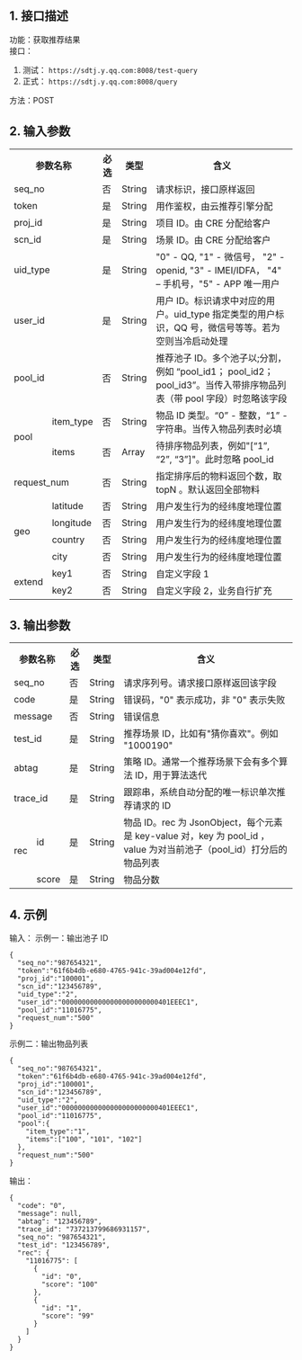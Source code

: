 ## 1. 接口描述

功能：获取推荐结果  
接口：   

1. 测试： `https://sdtj.y.qq.com:8008/test-query`    
2. 正式： `https://sdtj.y.qq.com:8008/query`  

方法：POST  

## 2. 输入参数  
<table>
	<tr>
		<th colspan="2">参数名称</th>
		<th>必选</th>
		<th>类型</th>
		<th>含义</th>
	</tr>
	<tr>
		<td colspan="2">seq_no</td>
		<td>否</td>
		<td>String</td>
		<td>请求标识，接口原样返回</td>
	</tr>
	<tr>
		<td colspan="2">token</td>
		<td>是</td>
		<td>String</td>
		<td>用作鉴权，由云推荐引擎分配</td>
	</tr>
	<tr>
		<td colspan="2">proj_id</td>
		<td>是</td>
		<td>String</td>
		<td>项目 ID。由 CRE 分配给客户</td>
	</tr>
	<tr>
		<td colspan="2">scn_id</td>
		<td>是</td>
		<td>String</td>
		<td>场景 ID。由 CRE 分配给客户</td>
	</tr>
	<tr>
		<td colspan="2">uid_type</td>
		<td>是</td>
		<td>String</td>
		<td>"0" - QQ, "1" - 微信号， "2" - openid, "3" - IMEI/IDFA， "4" –
			手机号，"5" - APP 唯一用户</td>
	</tr>
	<tr>
		<td colspan="2">user_id</td>
		<td>是</td>
		<td>String</td>
		<td>用户 ID。标识请求中对应的用户。uid_type 指定类型的用户标识，QQ 号，微信号等等。若为空则当冷启动处理</td>
	</tr>
	<tr>
		<td colspan="2">pool_id</td>
		<td>否</td>
		<td>String</td>
		<td>推荐池子 ID。多个池子以;分割，例如 “pool_id1； pool_id2；
			pool_id3”。当传入带排序物品列表（带 pool 字段）时忽略该字段</td>
	</tr>
	<tr>
		<td rowspan="2">pool</td>
		<td>item_type</td>
		<td>否</td>
		<td>String</td>
		<td>物品 ID 类型。“0” - 整数，“1” - 字符串。当传入物品列表时必填</td>
	</tr>
	<tr>
		<td>items</td>
		<td>否</td>
		<td>Array</td>
		<td>待排序物品列表，例如"[“1”, “2”, “3”]"。此时忽略 pool_id</td>
	</tr>
	<tr>
		<td colspan="2">request_num</td>
		<td>否</td>
		<td>String</td>
		<td>指定排序后的物料返回个数，取 topN 。默认返回全部物料</td>
	</tr>
	<tr>
		<td rowspan="4">geo</td>
		<td>latitude</td>
		<td>否</td>
		<td>String</td>
		<td>用户发生行为的经纬度地理位置</td>
	</tr>
	<tr>
		<td>longitude</td>
		<td>否</td>
		<td>String</td>
		<td>用户发生行为的经纬度地理位置</td>
	</tr>
	<tr>
		<td>country</td>
		<td>否</td>
		<td>String</td>
		<td>用户发生行为的经纬度地理位置</td>
	</tr>
	<tr>
		<td>city</td>
		<td>否</td>
		<td>String</td>
		<td>用户发生行为的经纬度地理位置</td>
	</tr>
	<tr>
		<td rowspan="2">extend</td>
		<td>key1</td>
		<td>否</td>
		<td>String</td>
		<td>自定义字段 1</td>
	</tr>
	<tr>
		<td>key2</td>
		<td>否</td>
		<td>String</td>
		<td>自定义字段 2，业务自行扩充</td>
	</tr>
</table>



## 3. 输出参数
<table>
	<tr>
		<th  colspan="2">参数名称</th>
		<th>必选</th>
		<th>类型</th>
		<th>含义</th>
	</tr>
	<tr>
		<td colspan="2">seq_no</td>
		<td>否</td>
		<td>String</td>
		<td>请求序列号。请求接口原样返回该字段</td>
	</tr>
	<tr>
		<td colspan="2">code</td>
		<td>是</td>
		<td>String</td>
		<td>错误码，"0" 表示成功，非 "0" 表示失败</td>
	</tr>
	<tr>
		<td colspan="2">message</td>
		<td>否</td>
		<td>String</td>
		<td>错误信息</td>
	</tr>
	<tr>
		<td colspan="2">test_id</td>
		<td>是</td>
		<td>String</td>
		<td>推荐场景 ID，比如有"猜你喜欢"。例如 "1000190"</td>
	</tr>
	<tr>
		<td colspan="2">abtag</td>
		<td>是</td>
		<td>String</td>
		<td>策略 ID。通常一个推荐场景下会有多个算法 ID，用于算法迭代</td>
	</tr>
	<tr>
		<td colspan="2">trace_id</td>
		<td>是</td>
		<td>String</td>
		<td>跟踪串，系统自动分配的唯一标识单次推荐请求的  ID</td>
	</tr>
	<tr>
		<td rowspan="2">rec</td>
		<td>id</td>
		<td>是</td>
		<td>String</td>
		<td>物品 ID。rec 为 JsonObject，每个元素是 key-value 对，key 为 pool_id ，value 为对当前池子（pool_id）打分后的物品列表</td>
	</tr>
	<tr>
		<td>score</td>
		<td>是</td>
		<td>String</td>
		<td>物品分数</td>
	</tr>
</table>


## 4. 示例

输入： 
示例一：输出池子 ID
```
{
  "seq_no":"987654321",
  "token":"61f6b4db-e680-4765-941c-39ad004e12fd",
  "proj_id":"100001",
  "scn_id":"123456789",
  "uid_type":"2",
  "user_id":"000000000000000000000000401EEEC1",
  "pool_id":"11016775",
  "request_num":"500"
}
```

示例二：输出物品列表
```
{
  "seq_no":"987654321",
  "token":"61f6b4db-e680-4765-941c-39ad004e12fd",
  "proj_id":"100001",
  "scn_id":"123456789",
  "uid_type":"2",
  "user_id":"000000000000000000000000401EEEC1",
  "pool_id":"11016775",
  "pool":{
    "item_type":"1",
    "items":["100", "101", "102"]
  },
  "request_num":"500"
}
```


输出： 
```
{
  "code": "0",
  "message": null,
  "abtag": "123456789",
  "trace_id": "737213799686931157",
  "seq_no": "987654321",
  "test_id": "123456789",
  "rec": {
    "11016775": [
      {
        "id": "0",
        "score": "100"
      },
      {
        "id": "1",
        "score": "99"
      }
    ]
  }
}
```
